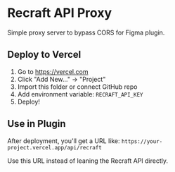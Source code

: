 # Recraft API Proxy

Simple proxy server to bypass CORS for Figma plugin.

## Deploy to Vercel

1. Go to https://vercel.com
2. Click "Add New..." → "Project"
3. Import this folder or connect GitHub repo
4. Add environment variable: `RECRAFT_API_KEY`
5. Deploy!

## Use in Plugin

After deployment, you'll get a URL like:
`https://your-project.vercel.app/api/recraft`

Use this URL instead of leaning the Recraft API directly.

